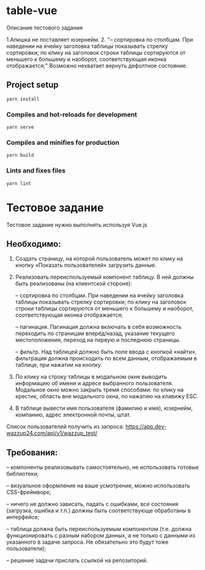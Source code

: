 # table-vue
Описание тестового задания

1.Апишка не поставляет юзернейм.
2. 
"– сортировка по столбцам. При наведении на ячейку заголовка таблицы показывать стрелку сортировки; по клику на заголовок строки таблицы сортируются от меньшего к большему и наоборот, соответствующая иконка отображается;"
Возможно нехватает вернуть дефолтное состояние.
## Project setup
```
yarn install
```

### Compiles and hot-reloads for development
```
yarn serve
```

### Compiles and minifies for production
```
yarn build
```

### Lints and fixes files
```
yarn lint
```
# Тестовое задание

Тестовое задание нужно выполнять используя Vue.js

## Необходимо:

1. Создать страницу, на которой пользователь может по клику на кнопку «Показать пользователей» загрузить данные.

2. Реализовать переиспользуемый компонент таблицу. В ней должны быть реализованы (на клиентской стороне):

   – сортировка по столбцам. При наведении на ячейку заголовка таблицы показывать стрелку сортировки; по клику на заголовок строки таблицы сортируются от меньшего к большему и наоборот, соответствующая иконка отображается;

   – пагинация. Пагинация должна включать в себя возможность переходить по страницам вперёд/назад, указание текущего местоположения, переход на первую и последнюю страницы.

   – фильтр. Над таблицей должно быть поле ввода с кнопкой «найти», фильтрация должна происходить по всем данным, отображаемым в таблице, при нажатии на кнопку.

3. По клику на строку таблицы в модальном окне выводить информацию об имени и адресе выбранного пользователя. Модальное окно можно закрыть тремя способами: по клику на крестик, область вне модального окна, по нажатию на клавижу ESC.

4. В таблице вывести имя пользователя (фамилию и имя), юзернейм, компанию, адрес электронной почты, штат.

Список пользователей получить из запроса: https://app.dev-wazzup24.com/api/v1/wazzup_test/

## Требования:

– компоненты реализовывать самостоятельно, не использовать готовые библиотеки;

– визуальное оформление на ваше усмотрение, можно использовать CSS-фреймворк;

– ничего не должно зависать, падать с ошибками, все состояния (загрузка, ошибка и т.п.) должны быть соответствующе обработаны в интерфейсе;

– таблица должна быть переиспользуемым компонентом (т.е. должна функционировать с разным набором данных, а не только с данными из указанного в задаче запроса. Не обязательно это будут тоже пользователи);

– решение задачи прислать ссылкой на репозиторий.
